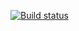 [![Build status](https://ci.appveyor.com/api/projects/status/1q14s3hf5yup97dq?svg=true)](https://ci.appveyor.com/project/BerezovTimur/patterns)